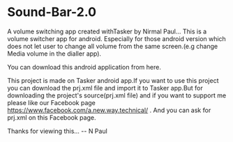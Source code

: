 # Sound-Bar-2.0
A volume switching app created withTasker by Nirmal Paul...
This is a volume switcher app for android. Especially for
those android version which does not let user to change
all volume from the same screen.(e.g change Media volume in the dialler app).

You can download this android application from here.

This project is made on Tasker android app.If you want to use this project
you can download the prj.xml file and import it to Tasker app.But for downloading
the project's source(prj.xml file) and if you want to support me
please like our Facebook page https://www.facebook.com/a.new.way.technical/ .
And you can ask for prj.xml on this Facebook page.

Thanks for viewing this...
-- N Paul
